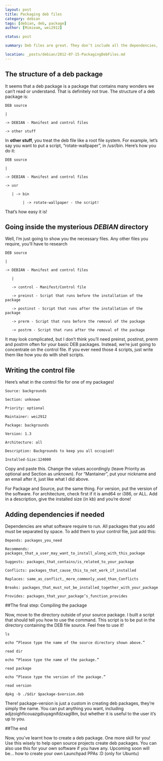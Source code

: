 ```yaml
---
layout: post
title: Packaging deb files
category: debian
tags: [debian, deb, package]
author: [Mimieam, wei2912]

status: post

summary: Deb files are great. They don’t include all the dependencies, they download from repositories. This makes them rather appealing as lightweight. Another strong point is the ease which anyone can install them with. That’s not all though – deb files are incredibly simple to package. With just a bit of work, you can package one in a matter of minutes!

location: _posts/debian/2012-07-15-PackagingDebFiles.md
---
```

<!--more-->

## The structure of a deb package

It seems that a deb package is a package that contains many wonders we can’t read or understand. That is definitely not true. The structure of a deb package is:

    DEB source

    |

    -> DEBIAN - Manifest and control files

    -> other stuff

In __other stuff__, you treat the deb file like a root file system. For example, let’s say you want to put a script, “rotate-wallpaper”, in /usr/bin. Here’s how you do it:

    DEB source

    |

    -> DEBIAN - Manifest and control files

    -> usr

       | -> bin

            | -> rotate-wallpaper - the script!

That’s how easy it is!

## Going inside the mysterious _DEBIAN_ directory

Well, I’m just going to show you the necessary files. Any other files you require, you’ll have to research

    DEB source

    |

    -> DEBIAN - Manifest and control files 

       |

       -> control - Manifest/Control file

       -> preinst - Script that runs before the installation of the package

       -> postinst - Script that runs after the installation of the package

       -> prerm - Script that runs before the removal of the package

       -> postrm - Script that runs after the removal of the package

It may look complicated, but I don’t think you’ll need preinst, postinst, prerm and postrm often for your basic DEB packages. Instead, we’re just going to concentrate on the control file. If you ever need those 4 scripts, just write them like how you do with shell scripts.

## Writing the control file

Here’s what in the control file for one of my packages!

    Source: backgrounds

    Section: unknown

    Priority: optional

    Maintainer: wei2912

    Package: backgrounds

    Version: 1.3

    Architecture: all

    Description: Backgrounds to keep you all occupied!

    Installed-Size:124000

Copy and paste this. Change the values accordingly (leave Priority as optional and Section as unknown). For “Mantainer”, put your nickname and an email after it, just like what I did above.

For Package and Source, put the same thing. For version, put the version of the software. For architecture, check first if it is amd64 or i386, or ALL. Add in a description, give the installed size (in kb) and you’re done!

## Adding dependencies if needed

Dependencies are what software require to run. All packages that you add must be separated by space. To add them to your control file, just add this:

    Depends: packages_you_need

    Recommends: packages_that_a_user_may_want_to_install_along_with_this_package

    Suggests: packages_that_contains/is_related_to_your_package

    Conflicts: packages_that_cause_this_to_not_work_if_installed

    Replaces: same_as_conflict,_more_commonly_used_than_Conflicts

    Breaks: packages_that_must_not_be_installed_together_with_your_package

    Provides: packages_that_your_package’s_function_provides

##The final step: Compiling the package

Now, move to the directory outside of your source package. I built a script that should tell you how to use the command. This script is to be put in the directory containing the DEB file source. Feel free to use it!

    ls

    echo “Please type the name of the source directory shown above.”

    read dir

    echo “Please type the name of the package.”

    read package

    echo “Please type the version of the package.”

    read version 
    
    dpkg -b ./$dir $package-$version.deb

There! package-version is just a custom in creating deb packages, they’re simply the name. You can put anything you want, including adjzoighficouazgdiuyagnifdzxagl8m, but whether it is useful to the user it’s up to you.

##The end

Now, you’ve learnt how to create a deb package. One more skill for you! Use this wisely to help open source projects create deb packages. You can also use this for your own software if you have any. Upcoming soon will be... how to create your own Launchpad PPAs :D (only for Ubuntu)

